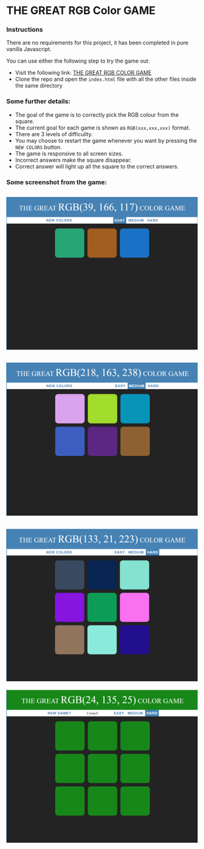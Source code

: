 # THE GREAT RGB Color GAME

### Instructions

There are no requirements for this project, it has been completed in pure vanilla Javascript.

You can use either the following step to try the game out:
* Visit the following link: [THE GREAT RGB COLOR GAME](https://chunghakngor.github.io/RGB-Color-Game/)
* Clone the repo and open the `index.html` file with all the other files inside the same directory 

### Some further details:
* The goal of the game is to correctly pick the RGB colour from the square.
* The current goal for each game is shown as `RGB(xxx,xxx,xxx)` format.
* There are 3 levels of difficulity.
* You may choose to restart the game whenever you want by pressing the `NEW COLORS` button.
* The game is responsive to all screen sizes.
* Incorrect answers make the square disappear.
* Correct answer will light up all the square to the correct answers.


### Some screenshot from the game:
![Easy](img/easy.png)
---
![Medium](img/med.png)
---
![Hard](img/hard.png)
---
![Win](img/win.png)
